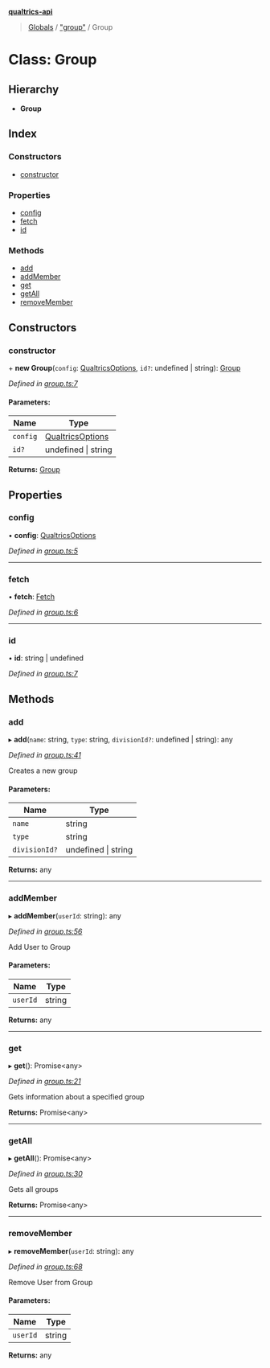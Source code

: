 **[qualtrics-api](../README.md)**

> [Globals](../globals.md) / ["group"](../modules/_group_.md) / Group

# Class: Group

## Hierarchy

* **Group**

## Index

### Constructors

* [constructor](_group_.group.md#constructor)

### Properties

* [config](_group_.group.md#config)
* [fetch](_group_.group.md#fetch)
* [id](_group_.group.md#id)

### Methods

* [add](_group_.group.md#add)
* [addMember](_group_.group.md#addmember)
* [get](_group_.group.md#get)
* [getAll](_group_.group.md#getall)
* [removeMember](_group_.group.md#removemember)

## Constructors

### constructor

\+ **new Group**(`config`: [QualtricsOptions](../interfaces/_interfaces_options_.qualtricsoptions.md), `id?`: undefined \| string): [Group](_group_.group.md)

*Defined in [group.ts:7](https://github.com/Miramac/node-qualtrics-api/blob/22a7b18/lib/group.ts#L7)*

#### Parameters:

Name | Type |
------ | ------ |
`config` | [QualtricsOptions](../interfaces/_interfaces_options_.qualtricsoptions.md) |
`id?` | undefined \| string |

**Returns:** [Group](_group_.group.md)

## Properties

### config

•  **config**: [QualtricsOptions](../interfaces/_interfaces_options_.qualtricsoptions.md)

*Defined in [group.ts:5](https://github.com/Miramac/node-qualtrics-api/blob/22a7b18/lib/group.ts#L5)*

___

### fetch

•  **fetch**: [Fetch](_fetch_.fetch.md)

*Defined in [group.ts:6](https://github.com/Miramac/node-qualtrics-api/blob/22a7b18/lib/group.ts#L6)*

___

### id

•  **id**: string \| undefined

*Defined in [group.ts:7](https://github.com/Miramac/node-qualtrics-api/blob/22a7b18/lib/group.ts#L7)*

## Methods

### add

▸ **add**(`name`: string, `type`: string, `divisionId?`: undefined \| string): any

*Defined in [group.ts:41](https://github.com/Miramac/node-qualtrics-api/blob/22a7b18/lib/group.ts#L41)*

Creates a new group

#### Parameters:

Name | Type |
------ | ------ |
`name` | string |
`type` | string |
`divisionId?` | undefined \| string |

**Returns:** any

___

### addMember

▸ **addMember**(`userId`: string): any

*Defined in [group.ts:56](https://github.com/Miramac/node-qualtrics-api/blob/22a7b18/lib/group.ts#L56)*

Add User to Group

#### Parameters:

Name | Type |
------ | ------ |
`userId` | string |

**Returns:** any

___

### get

▸ **get**(): Promise\<any>

*Defined in [group.ts:21](https://github.com/Miramac/node-qualtrics-api/blob/22a7b18/lib/group.ts#L21)*

Gets information about a specified group

**Returns:** Promise\<any>

___

### getAll

▸ **getAll**(): Promise\<any>

*Defined in [group.ts:30](https://github.com/Miramac/node-qualtrics-api/blob/22a7b18/lib/group.ts#L30)*

Gets all groups

**Returns:** Promise\<any>

___

### removeMember

▸ **removeMember**(`userId`: string): any

*Defined in [group.ts:68](https://github.com/Miramac/node-qualtrics-api/blob/22a7b18/lib/group.ts#L68)*

Remove User from Group

#### Parameters:

Name | Type |
------ | ------ |
`userId` | string |

**Returns:** any
